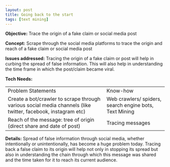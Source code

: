 ```yaml
---
layout: post
title: Going back to the start 
tags: [text mining]
---
```


**Objective:** Trace the origin of a fake claim or social media post

**Concept:** Scrape through the social media platforms to trace the origin and reach of a fake claim or social media post

**Issues addressed:** Tracing the origin of a fake claim or post will help in curbing the spread of false information. This will also help in understanding the time frame in which the post/claim became viral.

**Tech Needs:**

<table>
  <tr>
    <td>Problem Statements</td>
    <td>Know-how</td>
  </tr>
  <tr>
    <td>Create a bot/crawler to scrape through various social media channels (like twitter, facebook, instagram etc)</td>
    <td>Web crawlers/ spiders, search engine bots, Text Mining</td>
  </tr>
  <tr>
    <td>Reach of the message: tree of origin (direct share and date of post)</td>
    <td>Tracing messages</td>
  </tr>
</table>


**Details:**
Spread of false information through social media, whether intentionally or unintentionally, has become a huge problem today. Tracing back a false claim to its origin will help not only in stopping its spread but also in understanding the chain through which this message was shared and the time taken for it to reach its current audience.
